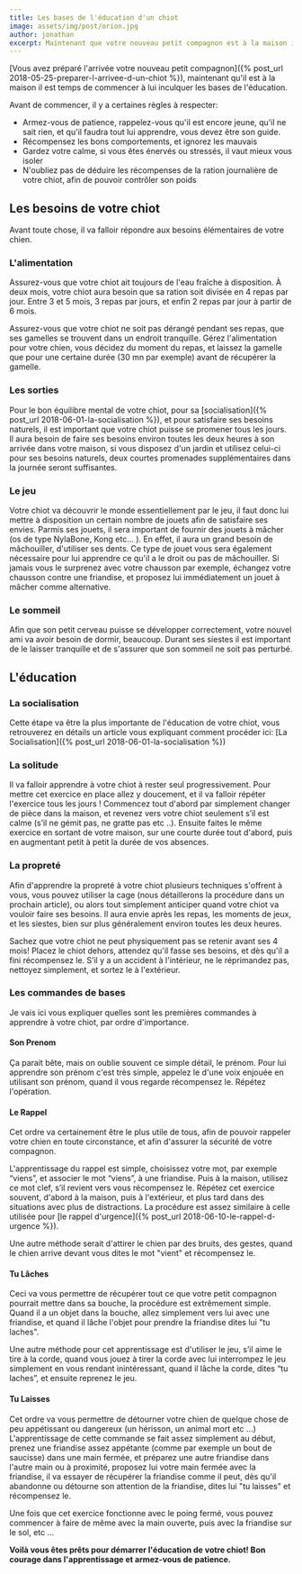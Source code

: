 ```yaml
---
title: Les bases de l'éducation d'un chiot
image: assets/img/post/orion.jpg
author: jonathan
excerpt: Maintenant que votre nouveau petit compagnon est à la maison il est temps de commencer à lui inculquer les bases de l'éducation.
---
```


[Vous avez préparé l'arrivée votre nouveau petit compagnon]({% post_url 2018-05-25-preparer-l-arrivee-d-un-chiot %}), maintenant qu'il est à la maison il est temps de commencer à lui inculquer les bases de l'éducation.

Avant de commencer, il y a certaines règles à respecter:
- Armez-vous de patience, rappelez-vous qu'il est encore jeune, qu'il ne sait rien, et qu'il faudra tout lui apprendre, vous devez être son guide.
- Récompensez les bons comportements, et ignorez les mauvais
- Gardez votre calme, si vous êtes énervés ou stressés, il vaut mieux vous isoler
- N'oubliez pas de déduire les récompenses de la ration journalière de votre chiot, afin de pouvoir contrôler son poids

## Les besoins de votre chiot

Avant toute chose, il va falloir répondre aux besoins élémentaires de votre chien.

### L'alimentation

Assurez-vous que votre chiot ait toujours de l'eau fraîche à disposition.
À deux mois, votre chiot aura besoin que sa ration soit divisée en 4 repas par jour.
Entre 3 et 5 mois, 3 repas par jours, et enfin 2 repas par jour à partir de 6 mois.

Assurez-vous que votre chiot ne soit pas dérangé pendant ses repas, que ses gamelles se trouvent dans un endroit tranquille.
Gérez l'alimentation pour votre chien, vous décidez du moment du repas, et laissez la gamelle que pour une certaine durée (30 mn par exemple) avant de récupérer la gamelle.

### Les sorties

Pour le bon équilibre mental de votre chiot, pour sa [socialisation]({% post_url 2018-06-01-la-socialisation %}), et pour satisfaire ses besoins naturels, il est important que votre chiot puisse se promener tous les jours.
Il aura besoin de faire ses besoins environ toutes les deux heures à son arrivée dans votre maison, si vous disposez d'un jardin et utilisez celui-ci pour ses besoins naturels, deux courtes promenades supplémentaires dans la journée seront suffisantes.

### Le jeu

Votre chiot va découvrir le monde essentiellement par le jeu, il faut donc lui mettre à disposition un certain nombre de jouets afin de satisfaire ses envies.
Parmis ses jouets, il sera important de fournir des jouets à mâcher (os de type NylaBone, Kong etc... ). En effet, il aura un grand besoin de mâchouiller, d'utiliser ses dents.
Ce type de jouet vous sera également nécessaire pour lui apprendre ce qu'il a le droit ou pas de mâchouiller.
Si jamais vous le surprenez avec votre chausson par exemple, échangez votre chausson contre une friandise, et proposez lui immédiatement un jouet à mâcher comme alternative.

### Le sommeil

Afin que son petit cerveau puisse se développer correctement, votre nouvel ami va avoir besoin de dormir, beaucoup.
Durant ses siestes il est important de le laisser tranquille et de s'assurer que son sommeil ne soit pas perturbé.

## L'éducation

### La socialisation

Cette étape va être la plus importante de l'éducation de votre chiot, vous retrouverez en détails un article vous expliquant comment procéder ici: [La Socialisation]({% post_url 2018-06-01-la-socialisation %})

### La solitude

Il va falloir apprendre à votre chiot à rester seul progressivement.
Pour mettre cet exercice en place allez y doucement, et il va falloir répéter l'exercice tous les jours !
Commencez tout d'abord par simplement changer de pièce dans la maison, et revenez vers votre chiot seulement s’il est calme (s’il ne gémit pas, ne gratte pas etc ..).
Ensuite faites le même exercice en sortant de votre maison, sur une courte durée tout d'abord, puis en augmentant petit à petit la durée de vos absences.

### La propreté

Afin d'apprendre la propreté à votre chiot plusieurs techniques s'offrent à vous, vous pouvez utiliser la cage (nous détaillerons la procédure dans un prochain article), ou alors tout simplement anticiper quand votre chiot va vouloir faire ses besoins.
Il aura envie après les repas, les moments de jeux, et les siestes, bien sur plus généralement environ toutes les deux heures.

Sachez que votre chiot ne peut physiquement pas se retenir avant ses 4 mois!
Placez le chiot dehors, attendez qu'il fasse ses besoins, et dès qu'il a fini récompensez le.
S’il y a un accident à l'intérieur, ne le réprimandez pas, nettoyez simplement, et sortez le à l'extérieur.

### Les commandes de bases

Je vais ici vous expliquer quelles sont les premières commandes à apprendre à votre chiot, par ordre d'importance.

#### Son Prenom

Ça parait bête, mais on oublie souvent ce simple détail, le prénom.
Pour lui apprendre son prénom c'est très simple, appelez le d'une voix enjouée en utilisant son prénom, quand il vous regarde récompensez le.
Répétez l'opération.

#### Le Rappel

Cet ordre va certainement être le plus utile de tous, afin de pouvoir rappeler votre chien en toute circonstance, et afin d'assurer la sécurité de votre compagnon.

L'apprentissage du rappel est simple, choisissez votre mot, par exemple “viens”, et associer le mot “viens”, à une friandise.
Puis à la maison, utilisez ce mot clef, s’il revient vers vous récompensez le.
Répétez cet exercice souvent, d'abord à la maison, puis à l'extérieur, et plus tard dans des situations avec plus de distractions.
La procédure est assez similaire à celle utilisée pour [le rappel d'urgence]({% post_url 2018-06-10-le-rappel-d-urgence %}).

Une autre méthode serait d'attirer le chien par des bruits, des gestes, quand le chien arrive devant vous dites le mot "vient" et récompensez le.

#### Tu Lâches

Ceci va vous permettre de récupérer tout ce que votre petit compagnon pourrait mettre dans sa bouche, la procédure est extrêmement simple.
Quand il a un objet dans la bouche, allez simplement vers lui avec une friandise, et quand il lâche l'objet pour prendre la friandise dites lui "tu laches".

Une autre méthode pour cet apprentissage est d'utiliser le jeu, s’il aime le tire à la corde, quand vous jouez à tirer la corde avec lui interrompez le jeu simplement en vous rendant inintéressant, quand il lâche la corde, dites “tu laches”, et ensuite reprenez le jeu.

#### Tu Laisses

Cet ordre va vous permettre de détourner votre chien de quelque chose de peu appétissant ou dangereux (un hérisson, un animal mort etc …)
L'apprentissage de cette commande se fait assez simplement au début, prenez une friandise assez appétante (comme par exemple un bout de saucisse) dans une main fermée, et préparez une autre friandise dans l'autre main ou à proximité, proposez lui votre main fermée avec la friandise, il va essayer de récupérer la friandise comme il peut, dès qu'il abandonne ou détourne son attention de la friandise, dites lui "tu laisses" et récompensez le.

Une fois que cet exercice fonctionne avec le poing fermé, vous pouvez commencer à faire de même avec la main ouverte, puis avec la friandise sur le sol, etc …

__Voilà vous êtes prêts pour démarrer l'éducation de votre chiot! Bon courage dans l'apprentissage et armez-vous de patience.__
